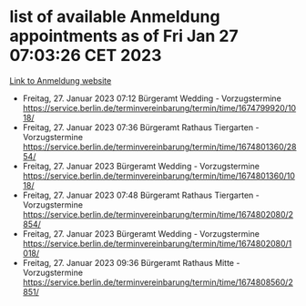 # list of available Anmeldung appointments as of Fri Jan 27 07:03:26 CET 2023
[Link to Anmeldung website](https://service.berlin.de/terminvereinbarung/termin/tag.php?termin=0&anliegen[]=120686&dienstleisterlist=122210,122217,327316,122219,327312,122227,327314,122231,327346,122243,327348,122252,329742,122260,329745,122262,329748,122254,329751,122271,327278,122273,327274,122277,327276,330436,122280,327294,122282,327290,122284,327292,327539,122291,327270,122285,327266,122286,327264,122296,327268,150230,329760,122301,327282,122297,327286,122294,327284,122312,329763,122314,329775,122304,327330,122311,327334,122309,327332,122281,327352,122279,329772,122276,327324,122274,327326,122267,329766,122246,327318,122251,327320,122257,327322,122208,327298,122226,327300,121362,121364&herkunft=http%3A%2F%2Fservice.berlin.de%2Fdienstleistung%2F120686%2F)
- Freitag, 27. Januar 2023 07:12 Bürgeramt Wedding - Vorzugstermine https://service.berlin.de/terminvereinbarung/termin/time/1674799920/1018/
- Freitag, 27. Januar 2023 07:36 Bürgeramt Rathaus Tiergarten - Vorzugstermine https://service.berlin.de/terminvereinbarung/termin/time/1674801360/2854/
- Freitag, 27. Januar 2023  Bürgeramt Wedding - Vorzugstermine https://service.berlin.de/terminvereinbarung/termin/time/1674801360/1018/
- Freitag, 27. Januar 2023 07:48 Bürgeramt Rathaus Tiergarten - Vorzugstermine https://service.berlin.de/terminvereinbarung/termin/time/1674802080/2854/
- Freitag, 27. Januar 2023  Bürgeramt Wedding - Vorzugstermine https://service.berlin.de/terminvereinbarung/termin/time/1674802080/1018/
- Freitag, 27. Januar 2023 09:36 Bürgeramt Rathaus Mitte - Vorzugstermine https://service.berlin.de/terminvereinbarung/termin/time/1674808560/2851/
